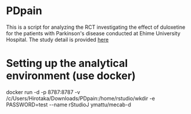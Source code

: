 # PDpain
This is a script for analyzing the RCT investigating the effect of duloxetine for the patients with Parkinson's disease conducted at Ehime University Hospital. The study detail is provided [here](https://jrct.niph.go.jp/en-latest-detail/jRCTs061180028)

# Setting up the analytical environment (use docker)
docker run -d -p 8787:8787 -v /c/Users/Hirotaka/Downloads/PDpain:/home/rstudio/wkdir -e PASSWORD=test --name rStudioJ ymattu/mecab-d

